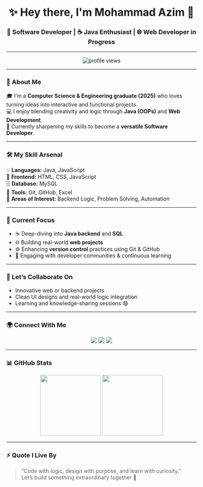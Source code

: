 <h1 align="center">✨ Hey there, I'm Mohammad Azim 👋</h1>
<h3 align="center">🚀 Software Developer | ☕ Java Enthusiast | 🌐 Web Developer in Progress</h3>

---

<p align="center">
  <img src="https://komarev.com/ghpvc/?username=mohdazimi&label=Profile%20Views&color=0e75b6&style=flat" alt="profile views" />
</p>

---

### 💫 About Me  
🎓 I’m a **Computer Science & Engineering graduate (2025)** who loves turning ideas into interactive and functional projects.  
💻 I enjoy blending creativity and logic through **Java (OOPs)** and **Web Development**.  
🌱 Currently sharpening my skills to become a **versatile Software Developer**.  

---

### 🛠️ My Skill Arsenal  
💡 **Languages:** Java, JavaScript  
🎨 **Frontend:** HTML, CSS, JavaScript  
🗄️ **Database:** MySQL  
🧰 **Tools:** Git, GitHub, Excel  
🚀 **Areas of Interest:** Backend Logic, Problem Solving, Automation  

---

### 🔭 Current Focus  
- ☕ Deep-diving into **Java backend** and **SQL**  
- 🌐 Building real-world **web projects**  
- ⚙️ Enhancing **version control** practices using Git & GitHub  
- 💬 Engaging with developer communities & continuous learning  

---

### 💬 Let’s Collaborate On  
- Innovative web or backend projects  
- Clean UI designs and real-world logic integration  
- Learning and knowledge-sharing sessions 😄  

---

### 🌍 Connect With Me  
<p align="center">
  <a href="https://www.linkedin.com/in/mohdazimi/" target="_blank"><img src="https://img.shields.io/badge/LinkedIn-0A66C2?style=for-the-badge&logo=linkedin&logoColor=white"/></a>
  <a href="https://leetcode.com/u/mohdazimi083/" target="_blank"><img src="https://img.shields.io/badge/LeetCode-F89F1B?style=for-the-badge&logo=leetcode&logoColor=white"/></a>
  <a href="mailto:mohdazimi083@gmail.com"><img src="https://img.shields.io/badge/Email-D14836?style=for-the-badge&logo=gmail&logoColor=white"/></a>
</p>

---

### 📊 GitHub Stats
<p align="center">
  <img src="https://github-readme-stats.vercel.app/api?username=mohdazimi&show_icons=true&theme=tokyonight" height="160px"/>
  <img src="https://github-readme-stats.vercel.app/api/top-langs/?username=mohdazimi&layout=compact&theme=tokyonight" height="160px"/>
</p>

---

### ⚡ Quote I Live By  
> “Code with logic, design with purpose, and learn with curiosity.”  
Let’s build something extraordinary together 🚀
